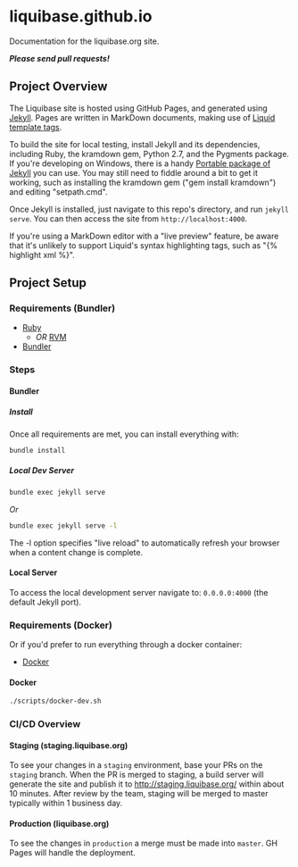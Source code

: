 # liquibase.github.io

Documentation for the liquibase.org site.

***Please send pull requests!***

## Project Overview

The Liquibase site is hosted using GitHub Pages, and generated using [Jekyll](http://jekyllrb.com/). Pages are written in MarkDown documents, making use of [Liquid template tags](http://jekyllrb.com/docs/templates/).

To build the site for local testing, install Jekyll and its dependencies, including Ruby, the kramdown gem, Python 2.7, and the Pygments package. If you're developing on Windows, there is a handy [Portable package of Jekyll](https://github.com/madhur/PortableJekyll) you can use. You may still need to fiddle around a bit to get it working, such as installing the kramdown gem ("gem install kramdown") and editing "setpath.cmd".

Once Jekyll is installed, just navigate to this repo's directory, and run `jekyll serve`. You can then access the site from `http://localhost:4000`.

If you're using a MarkDown editor with a "live preview" feature, be aware that it's unlikely to support Liquid's syntax highlighting tags, such as "{% highlight xml %}".

## Project Setup
### Requirements (Bundler)
* [Ruby](https://ruby-doc.org/)
  * _OR_ [RVM](https://rvm.io/rvm/install)
* [Bundler](https://bundler.io/)

### Steps
#### Bundler
##### Install
Once all requirements are met, you can install everything with:
```bash
bundle install
```

##### Local Dev Server
```bash
bundle exec jekyll serve 
```
_Or_
```bash
bundle exec jekyll serve -l
```
The -l option specifies "live reload" to automatically refresh your browser when a content change is complete.

#### Local Server
To access the local development server navigate to: `0.0.0.0:4000` (the default Jekyll port).

### Requirements (Docker)
Or if you'd prefer to run everything through a docker container:
* [Docker](https://www.docker.com/)

#### Docker
```bash
./scripts/docker-dev.sh
```

### CI/CD Overview
#### Staging (staging.liquibase.org)
To see your changes in a `staging` environment, base your PRs on the `staging` branch. When the PR is merged to staging, a build server will 
generate the site and publish it to http://staging.liquibase.org/ within about 10 minutes. After review by the team, staging will be merged to master
typically within 1 business day. 

#### Production (liquibase.org)
To see the changes in `production` a merge must be made into `master`. GH Pages will handle the deployment.
